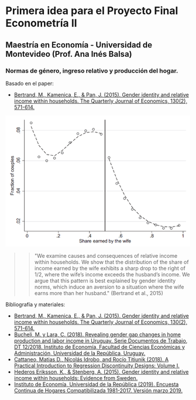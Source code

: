 # Primera idea para el Proyecto Final Econometría II 
## Maestría en Economía - Universidad de Montevideo (Prof. Ana Inés Balsa)

### Normas de género, ingreso relativo y producción del hogar.

Basado en el paper:

- [Bertrand, M., Kamenica, E., & Pan, J. (2015). Gender identity and relative income within households. The Quarterly Journal of Economics, 130(2), 571-614.](https://academic.oup.com/qje/article/130/2/571/2330321)

![](https://github.com/paulapereda/proyecto_econometria/blob/master/images/bertrand_2015.png "Distribution of Relative Income (SIPP Administrative Data)")

>> "We examine causes and consequences of relative income within households. We show that the distribution of the share of income earned by the wife exhibits a sharp drop to the right of 1/2, where the wife’s income exceeds the husband’s income. We argue that this pattern is best explained by gender identity norms, which induce an aversion to a situation where the wife earns more than her husband." (Bertrand et al., 2015)


Bibliografía y materiales:

- [Bertrand, M., Kamenica, E., & Pan, J. (2015). Gender identity and relative income within households. The Quarterly Journal of Economics, 130(2), 571-614.](https://academic.oup.com/qje/article/130/2/571/2330321)
- [Bucheli, M. y Lara, C. (2018). Revealing gender gap changes in home production and labor income in Uruguay. Serie Documentos de Trabajo, DT 12/2018. Instituto de Economía, Facultad de Ciencias Económicas y Administración, Universidad de la República,
Uruguay.](http://www.iecon.ccee.edu.uy/download.php?len=es&id=641&nbre=dt-12-18.pdf&ti=application/pdf&tc=Publicaciones)
- [Cattaneo, Matias D., Nicolás Idrobo, and Rocío Titiunik (2018). A Practical Introduction to Regression Discontinuity Designs: Volume I.](https://cattaneo.princeton.edu/books/Cattaneo-Idrobo-Titiunik_2018_CUP-Vol1.pdf)
- [Hederos Eriksson, K., & Stenberg, A. (2015). Gender identity and relative income within households: Evidence from Sweden.](http://ftp.iza.org/dp9533.pdf)
- [Instituto de Economía, Universidad de la República (2019). Encuesta Continua de Hogares Compatibilizada 1981-2017. Versión marzo 2019.](http://www.iecon.ccee.edu.uy/)
